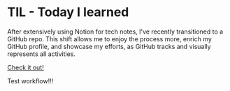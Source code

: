 # TIL - Today I learned

After extensively using Notion for tech notes, I've recently transitioned to a GitHub repo. This shift allows me to enjoy the process more, enrich my GitHub profile, and showcase my efforts, as GitHub tracks and visually represents all activities.

[Check it out!](https://github.com/japananh/TIL/issues)

Test workflow!!!